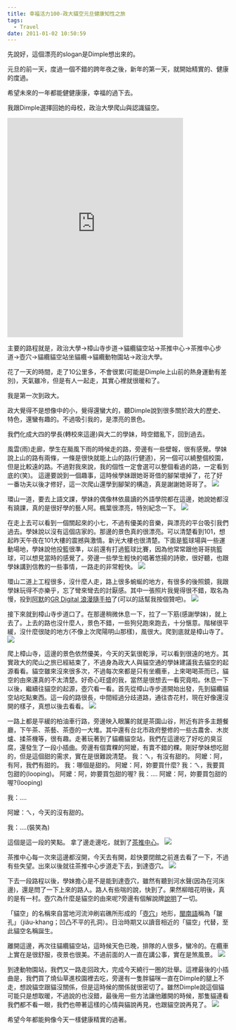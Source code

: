 ```yaml
---
title: 幸福活力100-政大貓空元旦健康知性之旅
tags:
  - Travel
date: 2011-01-02 10:50:59
---
```


先說好，這個漂亮的slogan是Dimple想出來的。

元旦的前一天，度過一個不錯的跨年夜之後，新年的第一天，就開始精實的、健康的度過。

希望未來的一年都能健健康康，幸福的過下去。

我跟Dimple選擇回她的母校，政治大學爬山與認識貓空。

<iframe marginheight="0" marginwidth="0" src="http://maps.google.com.tw/maps/ms?ie=UTF8&amp;hl=zh-TW&amp;brcurrent=3,0x3442aa7bbf60f817:0x9d21e8b358878e38,0,0x3442ac6b61dbbd9d:0xc0c243da98cba64b&amp;msa=0&amp;msid=213902659659499852592.000498cbf18031bc6c000&amp;ll=24.982401,121.582518&amp;spn=0.0389,0.034418&amp;z=14&amp;output=embed" scrolling="no" frameborder="0" height="500" width="400"></iframe>

主要的路程就是，政治大學-&gt;樟山寺步道-&gt;貓纜貓空站-&gt;茶推中心-&gt;茶推中心步道-&gt;壺穴-&gt;貓纜貓空站坐貓纜-&gt;貓纜動物園站-&gt;政治大學。

花了一天的時間，走了10公里多，不會很累(可能是Dimple上山前的熱身運動有差別)，天氣雖冷，但是有人一起走，其實心裡就很暖和了。

我是第一次到政大。

政大覺得不是想像中的小，覺得還蠻大的，聽Dimple說到很多關於政大的歷史、特色，還蠻有趣的。不過吸引我的，是漂亮的景色。

我們化成大四的學長(轉校來這邊)與大二的學妹，時空錯亂下，回到過去。

風雲(雨)走廊，學生在颳風下雨的時候走的路，旁邊有一些壁報，很有感覺。學妹說上山的路有兩條，一條是很快就能上山的路(行健道)，另一個可以繞整個校園，但是比較遠的路。不過對我來說，我的個性一定會選可以整個看過的路，一定看到底的(笑)。
這邊要說到一個趣事，這時候學妹跟她哥哥借的腳架壞掉了，花了好一番功夫以後才修好，這一次爬山還學到腳架的構造，真是謝謝她哥哥了。
![](http://e.blog.xuite.net/e/2/3/2/11844378/blog_1638788/txt/41572198/5.jpg)

環山一道，要去上語文課，學妹的偶像林依晨讀的外語學院都在這邊，她說她都沒有蹺課，真的是很好學的藝人阿。楓葉很漂亮，特別紀念一下。
![](http://e.blog.xuite.net/e/2/3/2/11844378/blog_1638788/txt/41572198/6.jpg)

在走上去可以看到一個關起來的小七，不過有優美的音樂，與漂亮的平台吸引我們過去。學妹說以沒有這個店家的。那邊的景色真的很漂亮。可以清楚看到101，想起昨天午夜在101大樓的震撼與激情。新光大樓也很清楚。下面是籃球場與一些運動場地，學妹說他投籃很準，以前還有打過籃球比賽，因為他常常跟他哥哥挑籃球，可以想見當時的感覺了。旁邊一些學生輕快的唱著悠揚的詩歌，很好聽，也跟學妹講到信教的一些事情，一路走的非常輕快。
![](http://e.blog.xuite.net/e/2/3/2/11844378/blog_1638788/txt/41572198/7.jpg)

環山二道上工程很多，沒什麼人走，路上很多蜿蜒的地方，有很多的後照鏡，我跟學妹玩得不亦樂乎，忘了彎來彎去的討厭感。其中一張照片我覺得很不錯，取名為慢，投到[阿默](http://mookio.blogspot.com/)的[GR Digital 浪漫隨手拍](http://www.facebook.com/photo.php?fbid=1806488408335&amp;set=a.1614354445106.2080141.1423652188#!/photo.php?fbid=1807728559338&amp;set=o.239184279334)了(可以的話幫我按個贊吧)。
![](http://e.blog.xuite.net/e/2/3/2/11844378/blog_1638788/txt/41572198/8.jpg)

接下來就到樟山寺步道口了。在那邊稍微休息一下，拉了一下筋(感謝學妹)，就上去了。上去的路也沒什麼人，景色不錯，一些狗兒跑來跑去，十分愜意。階梯很平緩，沒什麼很陡的地方(不像上次爬陽明山那樣)，風很大。爬到底就是樟山寺了。
![](http://e.blog.xuite.net/e/2/3/2/11844378/blog_1638788/txt/41572198/9.jpg)

爬上樟山寺，這邊的景色依然優美，今天的天氣很乾淨，可以看到很遠的地方。其實政大的爬山之旅已經結束了，不過身為政大人與貓空通的學妹建議我去貓空的起源看看。貓空雖來沒來很多次，不過每次來都是只有坐纜車，上來喝喝茶而已，貓空的由來還真的不太清楚。好奇心旺盛的我，當然是很想去一看究竟啦。休息一下以後，繼續往貓空的起源，壺穴看一看。首先從樟山寺步道開始出發，先到貓纜貓空站吃點東西。這一段的路很長，中間經過分歧道路，通往杏花村，現在好像還沒開的樣子，真想以後去看看。
![](http://e.blog.xuite.net/e/2/3/2/11844378/blog_1638788/txt/41572198/10.jpg)

一路上都是平緩的柏油車行路，旁邊映入眼簾的就是茶園山谷，附近有許多主題餐廳，下午茶、茶藝、茶壺的一大堆。其中還有台北市政府整修的一些古農舍、木炭爐、揉茶機等，很有趣。走著玩著到了貓纜貓空站，我們在這邊吃了好吃的臭豆腐，還發生了一段小插曲。旁邊有個賣粿的阿嬤，有賣不錯的粿。剛好學妹想吃甜的，但是這個甜的需求，實在是很難說清楚。
我：ㄟ，有沒有甜的。
阿嬤：阿，有阿，我們有甜的。
我：哪個是甜的。
阿嬤：阿，妳要買什麼?
我：ㄟ，我要買包甜的(looping)。
阿嬤：阿，妳要買包甜的喔?
我：....
阿嬤：阿，妳要買包甜的喔?(looping)

我：....

阿嬤：ㄟ，今天的沒有甜的。

我：....(裝笑為)

這個是這一段的笑點。
拿了邊走邊吃，就到了[茶推中心](http://www.ed.taipei.gov.tw/cgi-bin/SM_theme?page=46767090)。
![](http://e.blog.xuite.net/e/2/3/2/11844378/blog_1638788/txt/41572198/11.jpg)

茶推中心每一次來這邊都沒開，今天去有開，趁快要閉館之前進去看了一下，不過有些失望。出來以後就往茶推中心步道走下去，到達壺穴。
![](http://e.blog.xuite.net/e/2/3/2/11844378/blog_1638788/txt/41572198/12.jpg)

下去一段路程以後，學妹擔心是不是能到達壺穴，雖然有聽到河水聲(因為在河床邊)，還是問了一下上來的路人。路人有些喘的說，快到了。果然柳暗花明後，真的是有一村。壺穴為什麼是貓空的由來呢?旁邊有個解說牌[說明](http://zh.wikipedia.org/zh/%E8%B2%93%E7%A9%BA)了一切。

「貓空」的名稱來自當地河流沖刷岩礁所形成的「[壺穴](http://zh.wikipedia.org/wiki/%E5%A3%BA%E7%A9%B4 "壺穴")」地形，[閩南語](http://zh.wikipedia.org/wiki/%E9%96%A9%E5%8D%97%E8%AA%9E "閩南語")稱為「皺孔」（ji&acirc;u-khang；凹凸不平的孔洞）。日治時期又以讀音相近的「貓空」代替，至此貓空名稱誕生。

離開這邊，再次往貓纜貓空站，這時候天色已晚，排隊的人很多，蠻冷的。在纜車上實在是很舒服，夜景也很美。不過前面的人一直在講公事，實在是煞風景。
![](http://e.blog.xuite.net/e/2/3/2/11844378/blog_1638788/txt/41572198/13.jpg)

到達動物園站，我們又一路走回政大，完成今天繞行一圈的壯舉。這裡最後的小插曲是，我們買了燒仙草進校園裡去吃，旁邊有一隻胖貓咪一直在Dimple的腿上不走，想說貓空跟貓沒關係，但是這時候的關係就很密切了。雖然Dimple說這個貓可能只是想取暖，不過說的也沒錯，最後用一些方法讓他離開的時候，那隻貓連看我們都不看一眼，我們也帶著這樣的心情與貓說再見，也跟貓空說再見了。
![](http://e.blog.xuite.net/e/2/3/2/11844378/blog_1638788/txt/41572198/14.jpg)

希望今年都能夠像今天一樣健康精實的過著。

&nbsp;